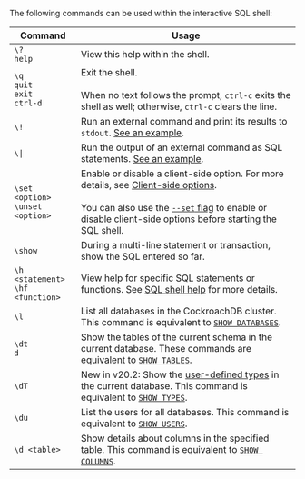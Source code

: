 The following commands can be used within the interactive SQL shell:

Command | Usage
--------|------------
`\?`<br>`help` | View this help within the shell.
`\q`<br>`quit`<br>`exit`<br>`ctrl-d` | Exit the shell.<br><br>When no text follows the prompt, `ctrl-c` exits the shell as well; otherwise, `ctrl-c` clears the line.
`\!` | Run an external command and print its results to `stdout`. [See an example](cockroach-sql.html#run-external-commands-from-the-sql-shell).
<code>&#92;&#124;</code> | Run the output of an external command as SQL statements. [See an example](cockroach-sql.html#run-external-commands-from-the-sql-shell).
`\set <option>`<br>`\unset <option>` | Enable or disable a client-side option. For more details, see [Client-side options](#client-side-options).<br><br>You can also use the [`--set` flag](#general) to enable or disable client-side options before starting the SQL shell.
`\show` | During a multi-line statement or transaction, show the SQL entered so far.
`\h <statement>`<br>`\hf <function>` | View help for specific SQL statements or functions. See [SQL shell help](#help) for more details.
`\l` | List all databases in the CockroachDB cluster. This command is equivalent to [`SHOW DATABASES`](show-databases.html).
`\dt`<br>`d` | Show the tables of the current schema in the current database. These commands are equivalent to [`SHOW TABLES`](show-tables.html).
`\dT` | <span class="[version](cluster-settings.html#setting-version)-tag">New in v20.2:</span> Show the [user-defined types](enum.html) in the current database. This command is equivalent to [`SHOW TYPES`](show-types.html).
`\du` | List the users for all databases. This command is equivalent to [`SHOW USERS`](show-users.html).
`\d <table>` | Show details about columns in the specified table. This command is equivalent to [`SHOW COLUMNS`](show-columns.html).
